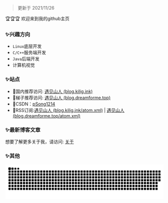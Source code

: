> 更新于 2021/11/26

:trophy::trophy::trophy:
欢迎来到我的github主页

### ✨兴趣方向

- ``Linux``底层开发
- ``C/C++``服务端开发
- ``Java``后端开发
- 计算机视觉

### ✨站点

- 🎈国内推荐访问: [遇见山人 (blog.kilig.ink)](http://blog.kilig.ink/)
- 🎈梯子推荐访问: [遇见山人 (blog.dreamforme.top)](https://blog.dreamforme.top/)
- 🎈CSDN：[pSong1214](https://blog.csdn.net/weixin_42792088)
- 🎈RSS订阅:[遇见山人 (blog.kilig.ink/atom.xml)](http://blog.kilig.ink/atom.xml) | [遇见山人 (blog.dreamforme.top/atom.xml)](https://blog.dreamforme.top/atom.xml)

### ✨最新博客文章

<!-- BLOG-POST-LIST:START -->
<!-- BLOG-POST-LIST:END -->

想要了解更多关于我，请访问: [关于](http://blog.kilig.ink/about/)

### ✨其他

![](https://raw.githubusercontent.com/1291945816/1291945816/master/assets/github-contribution-grid-snake.svg)              

